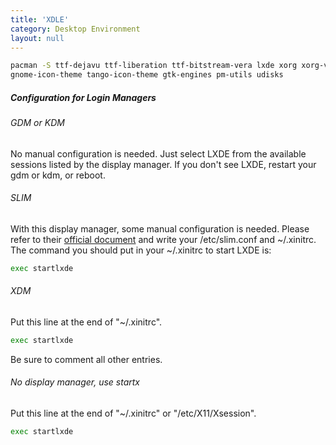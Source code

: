 ```yaml
---
title: 'XDLE'
category: Desktop Environment
layout: null
---
```


```bash
pacman -S ttf-dejavu ttf-liberation ttf-bitstream-vera lxde xorg xorg-video-drivers xorg-input-drivers gamin\
gnome-icon-theme tango-icon-theme gtk-engines pm-utils udisks
```
##### Configuration for Login Managers

###### GDM or KDM

No manual configuration is needed. Just select LXDE from the available sessions listed by the display manager. If you don't see LXDE, restart your gdm or kdm, or reboot.

###### SLIM

With this display manager, some manual configuration is needed. Please refer to their  [official document](http://slim.berlios.de/manual.php)  and write your /etc/slim.conf and ~/.xinitrc. The command you should put in your ~/.xinitrc to start LXDE is:
```bash
exec startlxde
```
###### XDM

Put this line at the end of "~/.xinitrc".
```bash
exec startlxde
```
Be sure to comment all other entries.

###### No display manager, use startx

Put this line at the end of "~/.xinitrc" or "/etc/X11/Xsession".
```bash
exec startlxde
```

